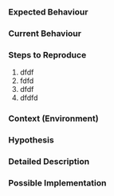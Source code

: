 ### Expected Behaviour
<!--- Tell us what should happen -->

### Current Behaviour
<!--- Tell us what happens instead of the expected behaviour -->

### Steps to Reproduce
<!--- Provide a link to a live example, or an unambiguous set of steps to -->
<!--- reproduce this bug. Include code to reproduce, if relevant -->

1. dfdf
2. fdfd
3. dfdf
4. dfdfd

### Context (Environment)
<!--- How has this issue affected you? What are you trying to accomplish? -->
<!--- Providing context helps us come up with a solution that is most useful in the real world -->

<!--- Provide a general summary of the issue in the Title above -->


### Hypothesis
<!--- Not obligatory, but suggest a fix/reason for the bug, -->


### Detailed Description
<!--- Provide a detailed description of the change or addition you are proposing -->

### Possible Implementation
<!--- Not obligatory, but suggest an idea for implementing addition or change -->

